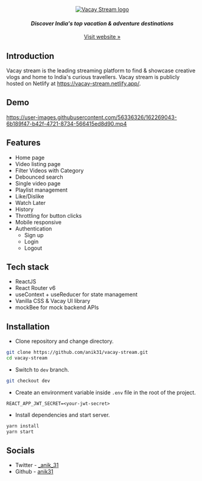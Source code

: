 <p align="center">
  <a href="https://vacay-stream.netlify.app/">
    <img src="https://res.cloudinary.com/anik-vacay/image/upload/v1654837535/vacay-stream/images/logo_yslf5c.png" alt="Vacay Stream logo">
  </a>
</p>
<h4 align="center"><i>Discover India's top vacation & adventure destinations
</i></h4>
<p align="center"><a href="https://vacay-stream.netlify.app/">Visit website »</a></p>

## Introduction
Vacay stream is the leading streaming platform to find & showcase creative vlogs and home to India's curious travellers. Vacay stream is publicly hosted on Netlify at https://vacay-stream.netlify.app/.

## Demo
https://user-images.githubusercontent.com/56336326/162269043-6b189f47-b42f-4721-8734-566415ed8d90.mp4

## Features
- Home page 
- Video listing page 
- Filter Videos with Category
- Debounced search
- Single video page
- Playlist management
- Like/Dislike
- Watch Later
- History
- Throttling for button clicks
- Mobile responsive
- Authentication
    - Sign up
    - Login
    - Logout

## Tech stack
- ReactJS
- React Router v6
- useContext + useReducer for state management
- Vanilla CSS & Vacay UI library
- mockBee for mock backend APIs

## Installation
- Clone repository and change directory.
```bash
git clone https://github.com/anik31/vacay-stream.git
cd vacay-stream
```
- Switch to `dev` branch.
```bash
git checkout dev
```
- Create an environment variable inside `.env` file in the root of the project.
```
REACT_APP_JWT_SECRET=<your-jwt-secret>
```
- Install dependencies and start server.
```bash
yarn install
yarn start
```
## Socials
* Twitter - [_anik_31](https://twitter.com/_anik_31)
* Github - [anik31](https://www.linkedin.com/in/anik31/)